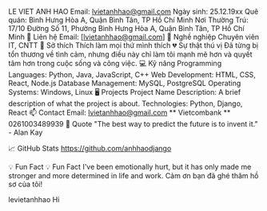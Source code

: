 LE VIET ANH HAO
Email: lvietanhhao@gmail.com
Ngày sinh: 25.12.19xx
Quê quán: Bình Hưng Hòa A, Quận Bình Tân, TP Hồ Chí Minh
Nơi Thường Trú: 17/10 Đường Số 11, Phường Bình Hưng Hòa A, Quận Bình Tân, TP Hồ Chí Minh
📧 Liên hệ
Email: [lvietanhhao@gmail.com]
💼 Nghề nghiệp
Chuyên viên IT, CNTT
🌟 Sở thích
Thích làm mọi thứ mình thích
💔 Sự thật thú vị
Đã từng bị tổn thương về tình cảm, nhưng điều này chỉ làm tôi mạnh mẽ hơn và quyết tâm hơn trong cuộc sống và công việc.
💻 Kỹ năng
Programming Languages: Python, Java, JavaScript, C++
Web Development: HTML, CSS, React, Node.js
Database Management: MySQL, PostgreSQL
Operating Systems: Windows, Linux
🖥 Projects
Project Name
Description: A brief description of what the project is about.
Technologies: Python, Django, React
📫 Contact
Email: lvietanhhao@gmail.com
** Vietcombank ** 0261003489939
💬 Quote
"The best way to predict the future is to invent it." - Alan Kay

📈 GitHub Stats
https://github.com/anhhaodjango

💡 Fun Fact
💡 Fun Fact I've been emotionally hurt, but it has only made me stronger and more determined in life and work.
Cảm ơn bạn đã ghé thăm hồ sơ của tôi!

levietanhhao
Hi
